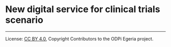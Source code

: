<!-- SPDX-License-Identifier: CC-BY-4.0 -->
<!-- Copyright Contributors to the ODPi Egeria project. -->

# New digital service for clinical trials scenario



----
License: [CC BY 4.0](https://creativecommons.org/licenses/by/4.0/),
Copyright Contributors to the ODPi Egeria project.
